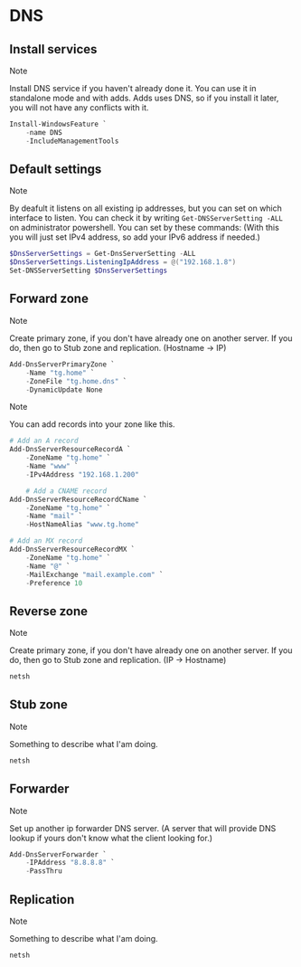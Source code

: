 # DNS

## Install services

> [!NOTE]
> Install DNS service if you haven't already done it. You can use it in standalone mode and with adds. Adds uses DNS, so if you install it later, you will not have any conflicts with it.

```powershell
Install-WindowsFeature `
    -name DNS
    -IncludeManagementTools
```

## Default settings

> [!NOTE]
> By deafult it listens on all existing ip addresses, but you can set on which interface to listen. You can check it by writing `Get-DNSServerSetting -ALL` on administrator powershell. You can set by these commands: (With this you will just set IPv4 address, so add your IPv6 address if needed.)

```powershell
$DnsServerSettings = Get-DnsServerSetting -ALL
$DnsServerSettings.ListeningIpAddress = @("192.168.1.8")
Set-DNSServerSetting $DnsServerSettings
 ```

## Forward zone

> [!NOTE]
> Create primary zone, if you don't have already one on another server. If you do, then go to Stub zone and replication. (Hostname -> IP)

```powershell
Add-DnsServerPrimaryZone `
    -Name "tg.home" `
    -ZoneFile "tg.home.dns" `
    -DynamicUpdate None
```

> [!NOTE]
> You can add records into your zone like this.

```powershell
# Add an A record
Add-DnsServerResourceRecordA `
    -ZoneName "tg.home" `
    -Name "www" `
    -IPv4Address "192.168.1.200"

    # Add a CNAME record
Add-DnsServerResourceRecordCName `
    -ZoneName "tg.home" `
    -Name "mail" `
    -HostNameAlias "www.tg.home"

# Add an MX record
Add-DnsServerResourceRecordMX `
    -ZoneName "tg.home" `
    -Name "@" `
    -MailExchange "mail.example.com" `
    -Preference 10
```

## Reverse zone

> [!NOTE]
> Create primary zone, if you don't have already one on another server. If you do, then go to Stub zone and replication. (IP -> Hostname)

```powershell
netsh 
```

## Stub zone

> [!NOTE]
> Something to describe what I'am doing.

```powershell
netsh 
```

## Forwarder

> [!NOTE]
> Set up another ip forwarder DNS server. (A server that will provide DNS lookup if yours don't know what the client looking for.)

```powershell
Add-DnsServerForwarder `
    -IPAddress "8.8.8.8" `
    -PassThru
```

## Replication

> [!NOTE]
> Something to describe what I'am doing.

```powershell
netsh 
```
